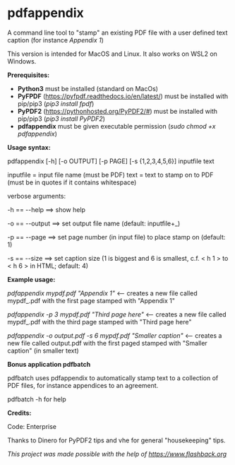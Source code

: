 # pdfappendix
A command line tool to "stamp" an existing PDF file with a user defined text caption (for instance *Appendix 1*)

This version is intended for MacOS and Linux.  It also works on WSL2 on Windows.

**Prerequisites:**
* **Python3**  must be installed (standard on MacOs)
* **PyFPDF** (https://pyfpdf.readthedocs.io/en/latest/) must be installed with pip/pip3 (*pip3 install fpdf*) 
* **PyPDF2** (https://pythonhosted.org/PyPDF2/#) must be installed with pip/pip3 (*pip3 install PyPDF2*) 
* **pdfappendix** must be given executable permission (*sudo chmod +x pdfappendix*)

**Usage syntax:**

pdfappendix [-h] [-o OUTPUT] [-p PAGE] [-s {1,2,3,4,5,6}] inputfile text

inputfile = input file name (must be PDF)
text = text to stamp on to PDF (must be in quotes if it contains whitespace)

verbose arguments:

-h == --help ==> show help

-o == --output ==> set output file name (default: inputfile+_)

-p == --page ==> set page number (in input file) to place stamp on (default: 1)

-s == --size ==> set caption size (1 is biggest and 6 is smallest, c.f. < h 1 > to < h 6 > in HTML; default: 4)

**Example usage:**

*pdfappendix mypdf.pdf "Appendix 1"* <-- creates a new file called mypdf_.pdf with the first page stamped with "Appendix 1"

*pdfappendix -p 3 mypdf.pdf "Third page here"* <-- creates a new file called mypdf_.pdf with the third page stamped with "Third page here"

*pdfappendix -o output.pdf -s 6 mypdf.pdf "Smaller caption"* <-- creates a new file called output.pdf with the first paged stamped with "Smaller caption" (in smaller text)

**Bonus application pdfbatch**

pdfbatch uses pdfappendix to automatically stamp text to a collection of PDF files, for instance appendices to an agreement.

pdfbatch -h for help


**Credits:**

Code: Enterprise 

Thanks to Dinero for PyPDF2 tips and vhe for general "housekeeping" tips.

*This project was made possible with the help of https://www.flashback.org*
